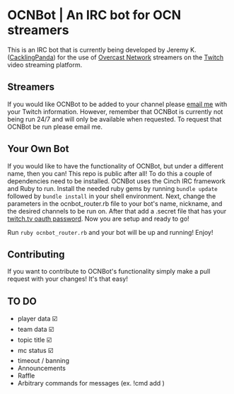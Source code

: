 # OCNBot | An IRC bot for OCN streamers

This is an IRC bot that is currently being developed by Jeremy K. ([CacklingPanda](https://oc.tc/cacklingpanda)) for the use of [Overcast Network](http://oc.tc) streamers on the [Twitch](http://twitch.tv) video streaming platform.

## Streamers

If you would like OCNBot to be added to your channel please [email me](mailto:cacklingpanda@gmail.com) with your Twitch information. However, remember that OCNBot is currently not being run 24/7 and will only be available when requested. To request that OCNBot be run please email me. 

## Your Own Bot

If you would like to have the functionality of OCNBot, but under a different name, then you can! This repo is public after all! To do this a couple of dependencies need to be installed. OCNBot uses the Cinch IRC framework and Ruby to run. Install the needed ruby gems by running `bundle update` followed by `bundle install` in your shell environment. Next, change the parameters in the ocnbot_router.rb file to your bot's name, nickname, and the desired channels to be run on. After that add a .secret file that has your [twitch.tv oauth password](http://www.twitchapps.com/tmi/). Now you are setup and ready to go!

Run `ruby ocnbot_router.rb` and your bot will be up and running! Enjoy!

## Contributing

If you want to contribute to OCNBot's functionality simply make a pull request with your changes! It's that easy! 


## TO DO

* player data :ballot_box_with_check:
* team data :ballot_box_with_check:
* topic title :ballot_box_with_check:
* mc status :ballot_box_with_check:
* timeout / banning
* Announcements
* Raffle
* Arbitrary commands for messages (ex. !cmd add <cmd name> <cmd message>)

